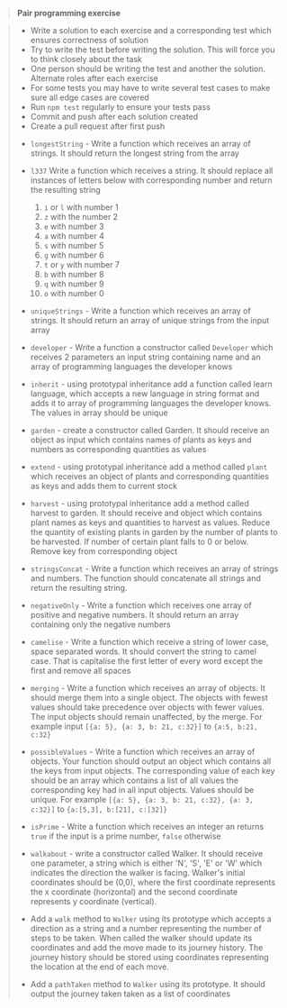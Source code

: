 > **Pair programming exercise**

<!-- > * Fork and clone repo -->

> - Write a solution to each exercise and a corresponding test which ensures correctness of solution
> - Try to write the test before writing the solution. This will force you to think closely about the task
> - One person should be writing the test and another the solution. Alternate roles after each exercise
> - For some tests you may have to write several test cases to make sure all edge cases are covered
> - Run `npm test` regularly to ensure your tests pass
> - Commit and push after each solution created
> - Create a pull request after first push
>
> * `longestString` - Write a function which receives an array of strings. It should return the longest string from the array
>
> * `l337` Write a function which receives a string. It should replace all instances of letters below with corresponding number and return the resulting string
>   1.  `i` or `l` with number 1
>   2.  `z` with the number 2
>   3.  `e` with number 3
>   4.  `a` with number 4
>   5.  `s` with number 5
>   6.  `g` with number 6
>   7.  `t` or `y` with number 7
>   8.  `b` with number 8
>   9.  `q` with number 9
>   10. `o` with number 0
> * `uniqueStrings` - Write a function which receives an array of strings. It should return an array of unique strings from the input array
> * `developer` - Write a function a constructor called `Developer` which receives 2 parameters an input string containing name and an array of programming languages the developer knows
> * `inherit` - using prototypal inheritance add a function called learn language, which accepts a new language in string format and adds it to array of programming languages the developer knows. The values in array should be unique
> * `garden` - create a constructor called Garden. It should receive an object as input which contains names of plants as keys and numbers as corresponding quantities as values
> * `extend` - using prototypal inheritance add a method called `plant` which receives an object of plants and corresponding quantities as keys and adds them to current stock
> * `harvest` - using prototypal inheritance add a method called harvest to garden. It should receive and object which contains plant names as keys and quantities to harvest as values. Reduce the quantity of existing plants in garden by the number of plants to be harvested. If number of certain plant falls to 0 or below. Remove key from corresponding object
> * `stringsConcat` - Write a function which receives an array of strings and numbers. The function should concatenate all strings and return the resulting string.
> * `negativeOnly` - Write a function which receives one array of positive and negative numbers. It should return an array containing only the negative numbers
> * `camelise` - Write a function which receive a string of lower case, space separated words. It should convert the string to camel case. That is capitalise the first letter of every word except the first and remove all spaces
> * `merging` - Write a function which receives an array of objects. It should merge them into a single object. The objects with fewest values should take precedence over objects with fewer values. The input objects should remain unaffected, by the merge. For example input `[{a: 5}, {a: 3, b: 21, c:32}]` to `{a:5, b:21, c:32}`
> * `possibleValues` - Write a function which receives an array of objects. Your function should output an object which contains all the keys from input objects. The corresponding value of each key should be an array which contains a list of all values the corresponding key had in all input objects. Values should be unique. For example `[{a: 5}, {a: 3, b: 21, c:32}, {a: 3, c:32}]` to `{a:[5,3], b:[21], c:[32]}`
> * `isPrime` - Write a function which receives an integer an returns `true` if the input is a prime number, `false` otherwise
> * `walkabout` - write a constructor called Walker. It should receive one parameter, a string which is either 'N', 'S', 'E' or 'W' which indicates the direction the walker is facing. Walker's initial coordinates should be (0,0), where the first coordinate represents the x coordinate (horizontal) and the second coordinate represents y coordinate (vertical).
> * Add a `walk` method to `Walker` using its prototype which accepts a direction as a string and a number representing the number of steps to be taken. When called the walker should update its coordinates and add the move made to its journey history. The journey history should be stored using coordinates representing the location at the end of each move.
> * Add a `pathTaken` method to `Walker` using its prototype. It should output the journey taken taken as a list of coordinates
